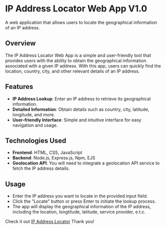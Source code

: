 # IP Address Locator Web App V1.0

A web application that allows users to locate the geographical information of an IP address.

## Overview

The IP Address Locator Web App is a simple and user-friendly tool that provides users with the ability to obtain the geographical information associated with a given IP address. With this app, users can quickly find the location, country, city, and other relevant details of an IP address.

## Features

- **IP Address Lookup**: Enter an IP address to retrieve its geographical information.
- **Detailed Information**: Obtain details such as country, city, latitude, longitude, and more.
- **User-friendly Interface**: Simple and intuitive interface for easy navigation and usage.

## Technologies Used

- **Frontend**: HTML, CSS, JavaScript
- **Backend**: Node.js, Express.js, Npm, EJS
- **Geolocation API**: You will need to integrate a geolocation API service to fetch the IP address details.

## Usage
- Enter the IP address you want to locate in the provided input field.
- Click the "Locate" button or press Enter to initiate the lookup process.
- The app will display the geographical information of the IP address, including the location, longtitude, latitude, service provider, e.t.c.

Check it out [IP Address Locator](https://ipaddresslocator.onrender.com/)
Thank you!

